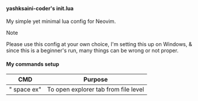 #### yashksaini-coder's init.lua

My simple yet minimal lua config for Neovim. 

> [!Note]
> Please use this config at your own choice, I'm setting this up on Windows, & since this is a beginner's run, many things can be wrong or not proper.

#### My commands setup

|  CMD  |     Purpose       |
|-------|-------------------|
|" space ex"|To open explorer tab from file level|

